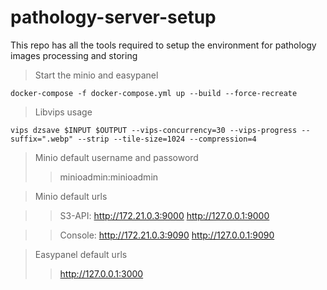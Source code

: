 # pathology-server-setup
This repo has all the tools required to setup the environment for pathology images processing and storing


> Start the minio and easypanel
```
docker-compose -f docker-compose.yml up --build --force-recreate
```

> Libvips usage
```
vips dzsave $INPUT $OUTPUT --vips-concurrency=30 --vips-progress --suffix=".webp" --strip --tile-size=1024 --compression=4 
```
> Minio default username and passoword
>> minioadmin:minioadmin

> Minio default urls

>> S3-API: http://172.21.0.3:9000  http://127.0.0.1:9000


>> Console: http://172.21.0.3:9090 http://127.0.0.1:9090 

> Easypanel default urls
>> http://127.0.0.1:3000
